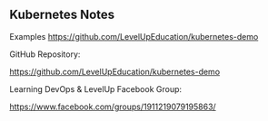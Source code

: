 ## Kubernetes Notes

Examples
https://github.com/LevelUpEducation/kubernetes-demo

GitHub Repository: 

https://github.com/LevelUpEducation/kubernetes-demo

Learning DevOps & LevelUp Facebook Group: 

https://www.facebook.com/groups/1911219079195863/